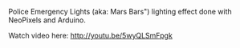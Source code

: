 Police Emergency Lights (aka: Mars Bars") lighting effect done with NeoPixels and Arduino.

Watch video here: 
http://youtu.be/5wyQLSmFpgk

